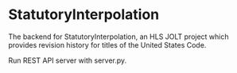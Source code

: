 # StatutoryInterpolation
The backend for StatutoryInterpolation, an HLS JOLT project which provides revision history for titles of the United States Code.

Run REST API server with server.py.
